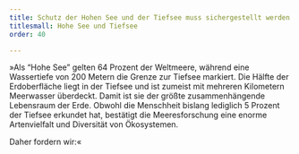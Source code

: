 ```yaml
---
title: Schutz der Hohen See und der Tiefsee muss sichergestellt werden
titlesmall: Hohe See und Tiefsee
order: 40

---
```

»Als “Hohe See” gelten 64 Prozent der Weltmeere, während eine Wassertiefe von 200 Metern die Grenze zur Tiefsee markiert. Die Hälfte der Erdoberfläche liegt in der Tiefsee und ist zumeist mit mehreren Kilometern Meerwasser überdeckt. Damit ist sie der größte zusammenhängende Lebensraum der Erde. Obwohl die Menschheit bislang lediglich 5 Prozent der Tiefsee erkundet hat, bestätigt die Meeresforschung eine enorme Artenvielfalt und Diversität von Ökosystemen.
 
Daher fordern wir:«